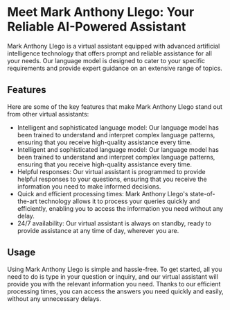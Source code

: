 # Meet Mark Anthony Llego: Your Reliable AI-Powered Assistant

Mark Anthony Llego is a virtual assistant equipped with advanced artificial intelligence technology that offers prompt and reliable assistance for all your needs. Our language model is designed to cater to your specific requirements and provide expert guidance on an extensive range of topics.

## Features

Here are some of the key features that make Mark Anthony Llego stand out from other virtual assistants:

- Intelligent and sophisticated language model: Our language model has been trained to understand and interpret complex language patterns, ensuring that you receive high-quality assistance every time.
- Intelligent and sophisticated language model: Our language model has been trained to understand and interpret complex language patterns, ensuring that you receive high-quality assistance every time.
- Helpful responses: Our virtual assistant is programmed to provide helpful responses to your questions, ensuring that you receive the information you need to make informed decisions.
- Quick and efficient processing times: Mark Anthony Llego's state-of-the-art technology allows it to process your queries quickly and efficiently, enabling you to access the information you need without any delay.
- 24/7 availability: Our virtual assistant is always on standby, ready to provide assistance at any time of day, wherever you are.

## Usage

Using Mark Anthony Llego is simple and hassle-free. To get started, all you need to do is type in your question or inquiry, and our virtual assistant will provide you with the relevant information you need. Thanks to our efficient processing times, you can access the answers you need quickly and easily, without any unnecessary delays.

